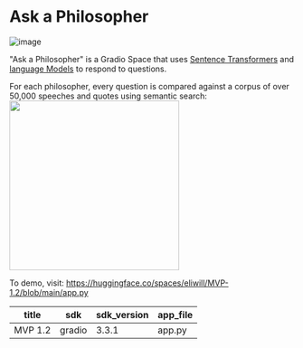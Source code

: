 # Ask a Philosopher
![image](https://user-images.githubusercontent.com/104855506/196498557-517cfca3-9334-4e05-a2b8-521747828f4f.png)

"Ask a Philosopher" is a Gradio Space that uses [Sentence Transformers](https://www.sbert.net/docs/hugging_face.html) and [language Models](https://huggingface.co/distilgpt2) to respond to questions.

For each philosopher, every question is compared against a corpus of over 50,000 speeches and quotes using semantic search:
<img src="https://user-images.githubusercontent.com/104855506/196453692-29adfaf1-4d9d-4da0-8249-91cc8c1ca748.png" data-canonical-src="https://gyazo.com/eb5c5741b6a9a16c692170a41a49c858.png" width="300" height="300" />

To demo, visit: https://huggingface.co/spaces/eliwill/MVP-1.2/blob/main/app.py


| title | sdk | sdk_version | app_file | 
| ------------- | ------------- |------------- | ------------- |
|  MVP 1.2 | gradio  | 3.3.1 | app.py | 




